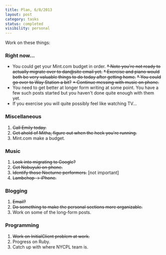 ```yaml
---
title: Plan, 6/8/2013
layout: post
category: tasks
status: completed
visibility: personal
---
```


Work on these things:

### Right now...

* You could get your Mint.com budget in order.
~~* Note you're not ready to actually migrate over to dan@site email yet.~~
~~* Exercise and piano would both be very valuable things to do today after getting home.~~
~~* You could go over to Way Station a bit?~~
~~* Continue messing with music on phone.~~
* You need to get better at longer form writing at some point. You have a few such posts started but you haven't done quite enough with them yet.
* If you exercise you will quite possibly feel like watching TV...

### Miscellaneous

1.  ~~Call Emily today.~~
2.  ~~Get ahold of Mitha, figure out when the heck you're running.~~
3.  Mint.com make a budget.

### Music

1. ~~Look into migrating to Google?~~
2. ~~Get Nobuyuki on phone.~~
3. ~~Identify those Nocturne performers.~~ [not important]
4. ~~Lambchop -> iPhone.~~


### Blogging

1.  ~~Email?~~
2.  ~~Do something to make the personal sections more organizable.~~
3.  Work on some of the long-form posts.

### Programming

1. ~~Work on InitialClient problem at work.~~
2. Progress on Ruby.
3. Catch up with where NYCPL team is.